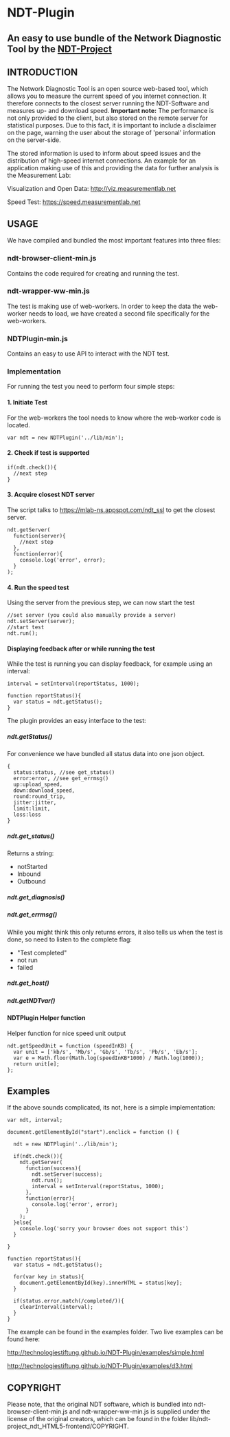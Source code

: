 # NDT-Plugin
## An easy to use bundle of the Network Diagnostic Tool by the [NDT-Project](https://github.com/ndt-project/ndt)

## INTRODUCTION

The Network Diagnostic Tool is an open source web-based tool, which allows you to measure the current speed of you internet connection. It therefore connects to the closest server running the NDT-Software and measures up- and download speed. **Important note:** The performance is not only provided to the client, but also stored on the remote server for statistical purposes. Due to this fact, it is important to include a disclaimer on the page, warning the user about the storage of 'personal' information on the server-side.

The stored information is used to inform about speed issues and the distribution of high-speed internet connections. An example for an application making use of this and providing the data for further analysis is the Measurement Lab:

Visualization and Open Data: http://viz.measurementlab.net

Speed Test: https://speed.measurementlab.net

## USAGE

We have compiled and bundled the most important features into three files:

### ndt-browser-client-min.js
Contains the code required for creating and running the test.

### ndt-wrapper-ww-min.js
The test is making use of web-workers. In order to keep the data the web-worker needs to load, we have created a second file specifically for the web-workers.

### NDTPlugin-min.js
Contains an easy to use API to interact with the NDT test.

### Implementation

For running the test you need to perform four simple steps:

#### 1. Initiate Test

For the web-workers the tool needs to know where the web-worker code is located.

```
var ndt = new NDTPlugin('../lib/min');
```

#### 2. Check if test is supported

```
if(ndt.check()){
  //next step
}
```

#### 3. Acquire closest NDT server

The script talks to https://mlab-ns.appspot.com/ndt_ssl to get the closest server.

```
ndt.getServer(
  function(server){
    //next step
  },
  function(error){
    console.log('error', error);
  }
);
```
#### 4. Run the speed test

Using the server from the previous step, we can now start the test

```
//set server (you could also manually provide a server)
ndt.setServer(server);
//start test
ndt.run();
```

#### Displaying feedback after or while running the test

While the test is running you can display feedback, for example using an interval:

```
interval = setInterval(reportStatus, 1000);

function reportStatus(){
  var status = ndt.getStatus();
}
```

The plugin provides an easy interface to the test:

##### ndt.getStatus()
For convenience we have bundled all status data into one json object.
```
{
  status:status, //see get_status()
  error:error, //see get_errmsg()
  up:upload_speed,
  down:download_speed,
  round:round_trip, 
  jitter:jitter,
  limit:limit,
  loss:loss
}
```

##### ndt.get_status()
Returns a string:
- notStarted
- Inbound
- Outbound

##### ndt.get_diagnosis()

##### ndt.get_errmsg()
While you might think this only returns errors, it also tells us when the test is done, so need to listen to the complete flag:
- "Test completed"
- not run
- failed

##### ndt.get_host()

##### ndt.getNDTvar()

#### NDTPlugin Helper function

Helper function for nice speed unit output
```
ndt.getSpeedUnit = function (speedInKB) {
  var unit = ['kb/s', 'Mb/s', 'Gb/s', 'Tb/s', 'Pb/s', 'Eb/s'];
  var e = Math.floor(Math.log(speedInKB*1000) / Math.log(1000));
  return unit[e];
};
```

## Examples

If the above sounds complicated, its not, here is a simple implementation:

```
var ndt, interval;

document.getElementById("start").onclick = function () {

  ndt = new NDTPlugin('../lib/min');

  if(ndt.check()){
    ndt.getServer(
      function(success){
        ndt.setServer(success);
        ndt.run();
        interval = setInterval(reportStatus, 1000);
      },
      function(error){
        console.log('error', error);
      }
    );
  }else{
    console.log('sorry your browser does not support this')
  }

}

function reportStatus(){
  var status = ndt.getStatus();
  
  for(var key in status){
    document.getElementById(key).innerHTML = status[key];
  }

  if(status.error.match(/completed/)){
    clearInterval(interval);
  }
}
```

The example can be found in the examples folder. Two live examples can be found here:

http://technologiestiftung.github.io/NDT-Plugin/examples/simple.html

http://technologiestiftung.github.io/NDT-Plugin/examples/d3.html

## COPYRIGHT

Please note, that the original NDT software, which is bundled into ndt-browser-client-min.js and ndt-wrapper-ww-min.js is supplied under the license of the original creators, which can be found in the folder lib/ndt-project_ndt_HTML5-frontend/COPYRIGHT.

